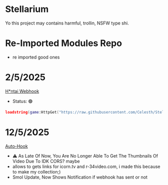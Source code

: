 # Stellarium
Yo this project may contains harmful, trollin, NSFW type shi.

# Re-Imported Modules Repo
- re imported good ones


# 2/5/2025
[H*ntai Webhook](roblox/discord/NSFW-Webhook.luau) 
- Status: 🟢

```lua
loadstring(game:HttpGet("https://raw.githubusercontent.com/Celesth/Stellarium/refs/heads/main/roblox/discord/NSFW-Webhook.luau"))()
```

# 12/5/2025
[Auto-Hook](browser/auto-hook.js)
- ⚠️ As Late Of Now, You Are No Longer Able To Get The Thumbnails Of Video Due To IDK CORS? maybe 
- allows to gets links for icorn.tv and r-34video.com, i made this because to make my collection;)
- Smol Update, Now Shows Notification if webhook has sent or not
